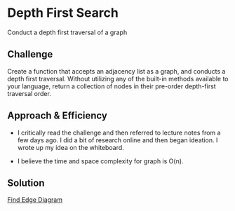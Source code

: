 # Depth First Search
Conduct a depth first traversal of a graph

## Challenge

Create a function that accepts an adjacency list as a graph, and conducts a depth first traversal. Without utilizing any of the built-in methods available to your language, return a collection of nodes in their pre-order depth-first traversal order.

## Approach & Efficiency
* I critically read the challenge and then referred to lecture notes from a few days ago. I did a bit of research online and then began ideation. I wrote up my idea on the whiteboard.

* I believe the time and space complexity for graph is O(n).

## Solution

[Find Edge Diagram](./assets/depth-first.JPG)
